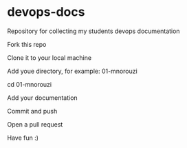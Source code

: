 # devops-docs

Repository for collecting my students devops documentation

Fork this repo

Clone it to your local machine

Add youe directory, for example: 01-mnorouzi

cd 01-mnorouzi

Add your documentation

Commit and push

Open a pull request

Have fun :)
